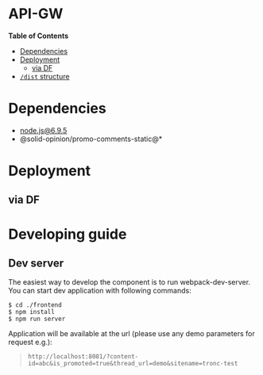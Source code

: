 # API-GW
**Table of Contents**
- [Dependencies](#dependencies)
- [Deployment](#deployment)
  * [via DF](#via-df)
- [`/dist` structure](#dist-structure)


# Dependencies

- node.js@6.9.5
- @solid-opinion/promo-comments-static@*

# Deployment

## via DF


# Developing guide

## Dev server

The easiest way to develop the component is to run webpack-dev-server. You can start dev application  with following commands:

 ```
 $ cd ./frontend
 $ npm install
 $ npm run server
 ```

 Application will be available at the url (please use any demo parameters for request e.g.):
 > `http://localhost:8081/?content-id=abc&is_promoted=true&thread_url=demo&sitename=tronc-test`
